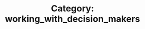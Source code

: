 ---
layout: category
title: 'Category: working_with_decision_makers'
tag: working_with_decision_makers
---